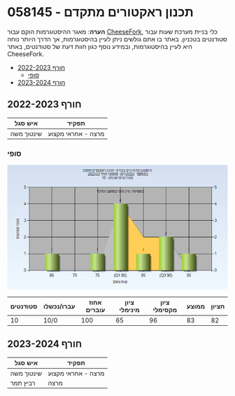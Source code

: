 # 058145 - תכנון ראקטורים מתקדם

**הערה**: מאגר ההיסטוגרמות הוקם עבור [CheeseFork](https://cheesefork.cf/), כלי בניית מערכת שעות עבור סטודנטים בטכניון. באתר בו אתם גולשים ניתן לעיין בהיסטוגרמות, אך הדרך היותר נוחה היא לעיין בהיסטוגרמות, ובמידע נוסף כגון חוות דעת של סטודנטים, באתר CheeseFork.

* [חורף 2022-2023](#202201)
  * [סופי](#202201-Finals)
* [חורף 2023-2024](#202301)

<h2 id="202201">חורף 2022-2023</h2>

| איש סגל | תפקיד |
| ---- | ---- |
| שינטוך משה | מרצה - אחראי מקצוע |

<h3 id="202201-Finals">סופי</h3>

![202201 Finals](202201/Finals.png)

| סטודנטים | עברו/נכשלו | אחוז עוברים | ציון מינימלי | ציון מקסימלי | ממוצע | חציון |
| ---- | ---- | ---- | ---- | ---- | ---- | ---- |
| 10 | 10/0 | 100 | 65 | 96 | 83 | 82 |

<h2 id="202301">חורף 2023-2024</h2>

| איש סגל | תפקיד |
| ---- | ---- |
| שינטוך משה | מרצה - אחראי מקצוע |
| רביץ תמר | מרצה |

